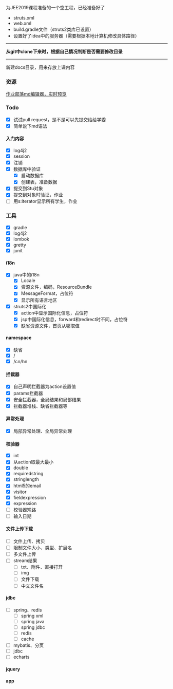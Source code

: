 为JEE2019课程准备的一个空工程，已经准备好了
- struts.xml
- web.xml
- build.gradle文件（struts2类库已设置）
- 设置好了idea中的服务器（需要根据本地计算机修改具体路径）

---
**从git中clone下来时，根据自己情况判断是否需要修改目录**

---
新建docs目录，用来存放上课内容
### 资源
[作业部落md编辑器，实时预览](https://www.zybuluo.com/mdeditor)
### Todo
- [x] 试试pull request，是不是可以先提交给给学委
- [x] 简单说下md语法
#### 入门内容
 - [x] log4j2
 - [x] session
 - [x] 注销
 - [x] 数据库中验证
   - [x] 启动数据库
   - [x] 创建表，准备数据
 - [x] 提交到Stu对象
 - [x] 提交到对象时验证，作业
 - [ ] 用s:iterator显示所有学生，作业
 ### 工具
 - [x] gradle
 - [x] log4j2
 - [x] lombok
 - [x] gretty
 - [x] junit
 #### i18n
 - [x] java中的i18n
   - [x] Locale
   - [x] 资源文件，编码，ResourceBundle
   - [x] MessageFormat，占位符
   - [x] 显示所有语言地区
  - [x] struts2中国际化
    - [x] action中显示国际化信息，占位符
    - [x] jsp中国际化信息，forward和redirect时不同，占位符
    - [x] 缺省资源文件，首页从哪取值
 #### namespace
 - [x] 缺省
 - [x] /
 - [x] /cn/hn
 ####  拦截器
  - [x] 自己声明拦截器为action设置值
  - [x] params拦截器
  - [x] 安全拦截器，全局结果和局部结果
  - [x] 拦截器堆栈、缺省拦截器等
 #### 异常处理
 - [x]  局部异常处理、全局异常处理
 #### 校验器
  - [x] int
  - [x] 从action取最大最小
  - [x] double
  - [x] requiredstring
  - [x] stringlength
  - [x] html5的email
  - [x] visitor
  - [x] fieldexpression
  - [x] expression
  - [ ] 校验器短路
  - [ ] 输入日期
 #### 文件上传下载
  - [ ] 文件上传、拷贝
  - [ ] 限制文件大小、类型、扩展名
  - [ ] 多文件上传
  - [ ] stream结果
    - [ ] txt、附件、直接打开
    - [ ] img
    - [ ] 文件下载
    - [ ] 中文文件名    
 #### jdbc
 - [ ] spring、redis
    - [ ] spring xml
    - [ ] spring java
    - [ ] spring jdbc
    - [ ] redis
    - [ ] cache
 - [ ] mybatis、分页
 - [ ] jdbc
 - [ ] echarts
 #### jquery
 #### app